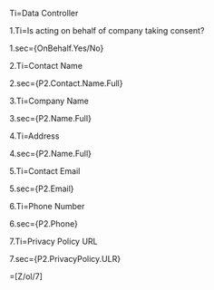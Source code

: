 Ti=Data Controller

1.Ti=Is acting on behalf of company taking consent?

1.sec={OnBehalf.Yes/No}

2.Ti=Contact Name

2.sec={P2.Contact.Name.Full}

3.Ti=Company Name

3.sec={P2.Name.Full}

4.Ti=Address

4.sec={P2.Name.Full}

5.Ti=Contact Email

5.sec={P2.Email}

6.Ti=Phone Number

6.sec={P2.Phone}

7.Ti=Privacy Policy URL

7.sec={P2.PrivacyPolicy.ULR}

=[Z/ol/7]